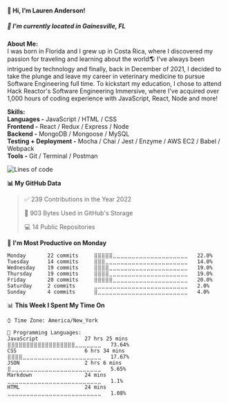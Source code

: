 <h4 color="blue">👋 Hi, I’m Lauren Anderson!</h4>
<h5>📍 I'm currently located in Gainesville, FL</h5>

<span><b>About Me:</b></span>         
I was born in Florida and I grew up in Costa Rica, where I discovered my passion for traveling and learning about the world🌎  I've always been intrigued by technology and finally, back in December of 2021, I decided to take the plunge and leave my career in veterinary medicine to pursue Software Engineering full time. To kickstart my education, I chose to attend Hack Reactor's Software Engineering Immersive, where I've acquired over 1,000 hours of coding experience with JavaScript, React, Node and more! 

<b>Skills:</b>   
<b>Languages -</b> JavaScript / HTML / CSS  
<b>Frontend -</b> React / Redux / Express / Node   
<b>Backend -</b> MongoDB / Mongoose / MySQL   
<b>Testing + Deployment -</b> Mocha / Chai / Jest / Enzyme / AWS EC2 / Babel / Webpack    
<b>Tools -</b> Git / Terminal / Postman   
   
<!--START_SECTION:waka-->

![Lines of code](https://img.shields.io/badge/From%20Hello%20World%20I%27ve%20Written-35%20Thousand%20lines%20of%20code-blue)

**📊 My GitHub Data** 

> ✅ 239 Contributions in the Year 2022
 > 
> 💾 903 Bytes Used in GitHub's Storage 
 > 
> 💻 14 Public Repositories 
 > 
   
📅 **I'm Most Productive on Monday** 

```text
Monday       22 commits     ⣿⣿⣿⣿⣿⣀⣀⣀⣀⣀⣀⣀⣀⣀⣀⣀⣀⣀⣀⣀⣀⣀⣀⣀⣀   22.0% 
Tuesday      14 commits     ⣿⣿⣿⣀⣀⣀⣀⣀⣀⣀⣀⣀⣀⣀⣀⣀⣀⣀⣀⣀⣀⣀⣀⣀⣀   14.0% 
Wednesday    19 commits     ⣿⣿⣿⣿⣀⣀⣀⣀⣀⣀⣀⣀⣀⣀⣀⣀⣀⣀⣀⣀⣀⣀⣀⣀⣀   19.0% 
Thursday     19 commits     ⣿⣿⣿⣿⣀⣀⣀⣀⣀⣀⣀⣀⣀⣀⣀⣀⣀⣀⣀⣀⣀⣀⣀⣀⣀   19.0% 
Friday       20 commits     ⣿⣿⣿⣿⣿⣀⣀⣀⣀⣀⣀⣀⣀⣀⣀⣀⣀⣀⣀⣀⣀⣀⣀⣀⣀   20.0% 
Saturday     2 commits      ⣀⣀⣀⣀⣀⣀⣀⣀⣀⣀⣀⣀⣀⣀⣀⣀⣀⣀⣀⣀⣀⣀⣀⣀⣀   2.0% 
Sunday       4 commits      ⣿⣀⣀⣀⣀⣀⣀⣀⣀⣀⣀⣀⣀⣀⣀⣀⣀⣀⣀⣀⣀⣀⣀⣀⣀   4.0%

```


📊 **This Week I Spent My Time On** 

```text
⌚︎ Time Zone: America/New_York

💬 Programming Languages: 
JavaScript               27 hrs 25 mins      ⣿⣿⣿⣿⣿⣿⣿⣿⣿⣿⣿⣿⣿⣿⣿⣿⣿⣿⣀⣀⣀⣀⣀⣀⣀   73.64% 
CSS                      6 hrs 34 mins       ⣿⣿⣿⣿⣀⣀⣀⣀⣀⣀⣀⣀⣀⣀⣀⣀⣀⣀⣀⣀⣀⣀⣀⣀⣀   17.67% 
JSON                     2 hrs 6 mins        ⣿⣀⣀⣀⣀⣀⣀⣀⣀⣀⣀⣀⣀⣀⣀⣀⣀⣀⣀⣀⣀⣀⣀⣀⣀   5.65% 
Markdown                 24 mins             ⣀⣀⣀⣀⣀⣀⣀⣀⣀⣀⣀⣀⣀⣀⣀⣀⣀⣀⣀⣀⣀⣀⣀⣀⣀   1.1% 
HTML                     24 mins             ⣀⣀⣀⣀⣀⣀⣀⣀⣀⣀⣀⣀⣀⣀⣀⣀⣀⣀⣀⣀⣀⣀⣀⣀⣀   1.08%


```

<!--END_SECTION:waka-->
  



